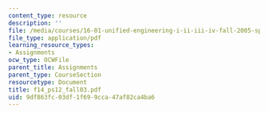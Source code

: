 ```yaml
---
content_type: resource
description: ''
file: /media/courses/16-01-unified-engineering-i-ii-iii-iv-fall-2005-spring-2006/9df863fc03df1f699cca47af82ca4ba6_f14_ps12_fall03.pdf
file_type: application/pdf
learning_resource_types:
- Assignments
ocw_type: OCWFile
parent_title: Assignments
parent_type: CourseSection
resourcetype: Document
title: f14_ps12_fall03.pdf
uid: 9df863fc-03df-1f69-9cca-47af82ca4ba6
---
```

